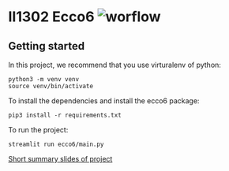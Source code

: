 # II1302 Ecco6 ![worflow](https://github.com/Lellalu/II1302_Ecco6/actions/workflows/python-app.yml/badge.svg)

## Getting started

In this project, we recommend that you use virturalenv of python:
```
python3 -m venv venv
source venv/bin/activate 
```

To install the dependencies and install the ecco6 package: 
```
pip3 install -r requirements.txt
```

To run the project:
```
streamlit run ecco6/main.py
```
[Short summary slides of project](https://docs.google.com/presentation/d/18jNUoHTWZpmJhCoKYF_A6fS6uobdqNm0cS9TB-FNHOw/edit?usp=sharing)
